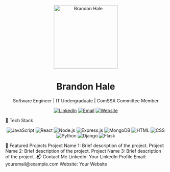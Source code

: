 <p align="center">
  <img src="https://github.com/yourusername.png" alt="Brandon Hale" width="200" height="200">
</p>
<h1 align="center">Brandon Hale</h1>
<p align="center">
  Software Engineer | IT Undergraduate | ComSSA Committee Member
</p>
<p align="center">
  <a href="https://www.linkedin.com/in/brandon-hale-/"><img src="https://img.shields.io/badge/-LinkedIn-blue?style=flat-square&logo=linkedin&logoColor=white" alt="LinkedIn"></a>
  <a href="mailto:youremail@example.com"><img src="https://img.shields.io/badge/-Email-red?style=flat-square&logo=gmail&logoColor=white" alt="Email"></a>
  <a href="https://yourwebsite.com"><img src="https://img.shields.io/badge/-Website-black?style=flat-square&logo=wordpress&logoColor=white" alt="Website"></a>
</p>
🚀 Tech Stack
<p align="center">
  <img src="https://img.shields.io/badge/-JavaScript-yellow?style=for-the-badge&logo=javascript&logoColor=white" alt="JavaScript">
  <img src="https://img.shields.io/badge/-React-blue?style=for-the-badge&logo=react&logoColor=white" alt="React">
  <img src="https://img.shields.io/badge/-Node.js-green?style=for-the-badge&logo=node.js&logoColor=white" alt="Node.js">
  <img src="https://img.shields.io/badge/-Express.js-lightgrey?style=for-the-badge&logo=express&logoColor=white" alt="Express.js">
  <img src="https://img.shields.io/badge/-MongoDB-green?style=for-the-badge&logo=mongodb&logoColor=white" alt="MongoDB">
  <img src="https://img.shields.io/badge/-HTML-orange?style=for-the-badge&logo=html5&logoColor=white" alt="HTML">
  <img src="https://img.shields.io/badge/-CSS-blue?style=for-the-badge&logo=css3&logoColor=white" alt="CSS">
  <img src="https://img.shields.io/badge/-Python-yellow?style=for-the-badge&logo=python&logoColor=white" alt="Python">
  <img src="https://img.shields.io/badge/-Django-green?style=for-the-badge&logo=django&logoColor=white" alt="Django">
  <img src="https://img.shields.io/badge/-Flask-lightgrey?style=for-the-badge&logo=flask&logoColor=white" alt="Flask">
</p>
🌟 Featured Projects
Project Name 1: Brief description of the project.
Project Name 2: Brief description of the project.
Project Name 3: Brief description of the project.
📬 Contact Me
LinkedIn: Your LinkedIn Profile
Email: youremail@example.com
Website: Your Website
